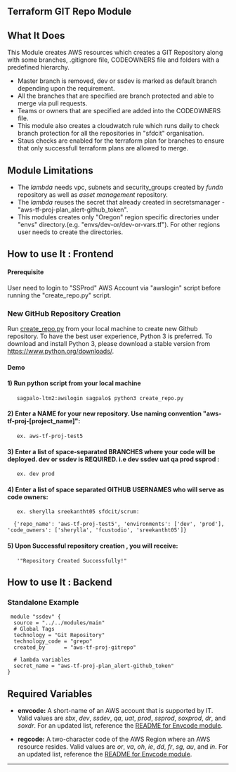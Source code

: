 ## Terraform GIT Repo Module

## What It Does
This Module creates AWS resources which creates a GIT Repository along with some branches, .gitignore file, CODEOWNERS file and folders with a predefined hierarchy.
 - Master branch is removed, dev or ssdev is marked as default branch depending upon the requirement.
 - All the branches that are specified are branch protected and able to merge via pull requests.
 - Teams or owners that are specified  are added into the CODEOWNERS file.
 - This module also creates a cloudwatch rule which runs daily to check branch protection for all the repositories in "sfdcit" organisation.
 - Staus checks are enabled for the terraform plan for branches to ensure that only successfull terraform plans are allowed to merge.

## Module Limitations
- The *lambda* needs vpc, subnets and security_groups created by *fundn* repository as well as *asset management* repository.
- The *lambda* reuses the secret that already created in secretsmanager - "aws-tf-proj-plan_alert-github_token".
- This modules creates only "Oregon" region specific directories under "envs" directory.(e.g. "envs/dev-or/dev-or-vars.tf"). For other regions user needs to create the directories.

 ## How to use It : Frontend
#### Prerequisite
  User need to login to "SSProd" AWS Account via "awslogin" script before running the "create_repo.py" script.
  
 ### New GitHub Repository Creation
  Run [create_repo.py](https://github.com/sfdcit/aws-tools/tree/master/devtools) from your local machine to create new Github repository. To have the best user experience, Python 3 is preferred. To download and install Python 3, please download a stable version from https://www.python.org/downloads/.

#### Demo

#### 1) Run python script from your local machine
       sagpalo-ltm2:awslogin sagpalo$ python3 create_repo.py 
#### 2) Enter a NAME for your new repository. Use naming convention "aws-tf-proj-[project_name]":
       ex. aws-tf-proj-test5
#### 3) Enter a list of space-separated BRANCHES where your code will be deployed. dev or ssdev is REQUIRED. i.e  dev ssdev uat qa prod ssprod :
       ex. dev prod
#### 4) Enter a list of space separated GITHUB USERNAMES who will serve as code owners: 
       ex. sherylla sreekantht05 sfdcit/scrum:

      {'repo_name': 'aws-tf-proj-test5', 'environments': ['dev', 'prod'], 'code_owners': ['sherylla', 'fcustodio', 'sreekantht05']}

#### 5) Upon Successful repository creation , you will receive:
       '"Repository Created Successfully!"
       
 ## How to use It : Backend
 
### Standalone Example
```hcl
 module "ssdev" {
  source = "../../modules/main"
  # Global Tags
  technology = "Git Repository"
  technology_code = "grepo"
  created_by      = "aws-tf-proj-gitrepo"

  # lambda variables
  secret_name = "aws-tf-proj-plan_alert-github_token"
}
```
 
 ## Required Variables
- **envcode:** A short-name of an AWS account that is supported by IT. Valid values are *sbx*, *dev*, *ssdev*, *qa*, *uat*, *prod*, *ssprod*, *soxprod*, *dr*, and *soxdr*. For an updated list, reference the [README for Envcode module](../envcode/README.md).
   
- **regcode:** A two-character code of the AWS Region where an AWS resource resides. Valid values are *or*, *va*, *oh*, *ie*, *dd*, *fr*, *sg*, *au*, and *in*. For an updated list, reference the [README for Envcode module](../envcode/README.md).
 --------


